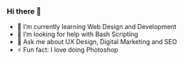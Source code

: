 ### Hi there 👋

- 🌱 I’m currently learning Web Design and Development
- 🤔 I’m looking for help with Bash Scripting
- 💬 Ask me about UX Design, Digital Marketing and SEO
- ⚡ Fun fact: I love doing Photoshop
